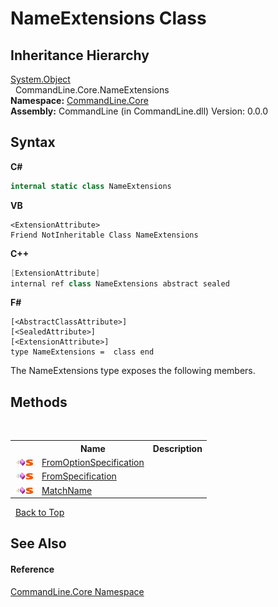 # NameExtensions Class
 


## Inheritance Hierarchy
<a href="https://docs.microsoft.com/dotnet/api/system.object" target="_blank">System.Object</a><br />&nbsp;&nbsp;CommandLine.Core.NameExtensions<br />
**Namespace:**&nbsp;<a href="N_CommandLine_Core">CommandLine.Core</a><br />**Assembly:**&nbsp;CommandLine (in CommandLine.dll) Version: 0.0.0

## Syntax

**C#**<br />
``` C#
internal static class NameExtensions
```

**VB**<br />
``` VB
<ExtensionAttribute>
Friend NotInheritable Class NameExtensions
```

**C++**<br />
``` C++
[ExtensionAttribute]
internal ref class NameExtensions abstract sealed
```

**F#**<br />
``` F#
[<AbstractClassAttribute>]
[<SealedAttribute>]
[<ExtensionAttribute>]
type NameExtensions =  class end
```

The NameExtensions type exposes the following members.


## Methods
&nbsp;<table><tr><th></th><th>Name</th><th>Description</th></tr><tr><td>![Public method](media/pubmethod.gif "Public method")![Static member](media/static.gif "Static member")</td><td><a href="M_CommandLine_Core_NameExtensions_FromOptionSpecification">FromOptionSpecification</a></td><td /></tr><tr><td>![Public method](media/pubmethod.gif "Public method")![Static member](media/static.gif "Static member")</td><td><a href="M_CommandLine_Core_NameExtensions_FromSpecification">FromSpecification</a></td><td /></tr><tr><td>![Public method](media/pubmethod.gif "Public method")![Static member](media/static.gif "Static member")</td><td><a href="M_CommandLine_Core_NameExtensions_MatchName">MatchName</a></td><td /></tr></table>&nbsp;
<a href="#nameextensions-class">Back to Top</a>

## See Also


#### Reference
<a href="N_CommandLine_Core">CommandLine.Core Namespace</a><br />